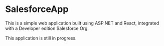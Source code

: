 # SalesforceApp

This is a simple web application built using ASP.NET and React, integrated with a Developer edition Salesforce Org.

This application is still in progress.